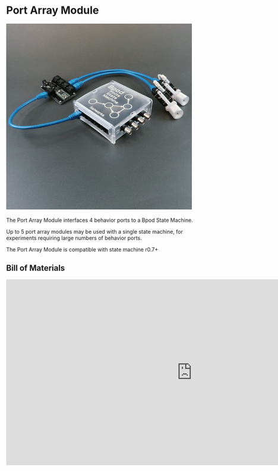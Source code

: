 # Port Array Module
<img src="../../images/port-array-module.png" alt="drawing" width="500"/><br><br>
The Port Array Module interfaces 4 behavior ports to a Bpod State Machine.

Up to 5 port array modules may be used with a single state machine, for experiments requiring large numbers of behavior ports.

The Port Array Module is compatible with state machine r0.7+

## Bill of Materials
<iframe width=1000 height=500 jsname="L5Fo6c" jscontroller="usmiIb" jsaction="rcuQ6b:WYd;" class="YMEQtf L6cTce-purZT L6cTce-pSzOP KfXz0b" sandbox="allow-scripts allow-popups allow-forms allow-same-origin allow-popups-to-escape-sandbox allow-downloads allow-modals" frameborder="0" aria-label="Spreadsheet, Port Array Module BOM" allowfullscreen="" src="https://docs.google.com/spreadsheets/d/1koG_JYqBlHM2BV03bhV4nlo765IEthSyIkxVXH9f-bA/htmlembed?authuser=0"></iframe>
